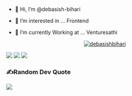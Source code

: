 - 👋 Hi, I’m @debasish-bihari
- 👀 I’m interested in ... Frontend
- 🌱 I’m currently Working at ... Venturesathi

   <p align="center"> <a href="https://github.com/ryo-ma/github-profile-trophy"><img src="https://github-profile-trophy.vercel.app/?username=debasishbihari" alt="debasishbihari" /></a> </p>
  
 ![](https://github-readme-stats.vercel.app/api?username=debasish-bihari&theme=radical&hide_border=false&include_all_commits=false&count_private=false)
![](https://github-readme-streak-stats.herokuapp.com/?user=debasish-bihari&theme=radical&hide_border=false)
  ![](https://github-readme-stats.vercel.app/api/top-langs/?username=debasish-bihari&theme=radical&hide_border=false&include_all_commits=false&count_private=false&layout=compact)


  ### ✍️Random Dev Quote
![](https://quotes-github-readme.vercel.app/api?type=horizontal&theme=tokyonight)
